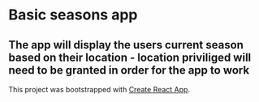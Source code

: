 # Basic seasons app

## The app will display the users current season based on their location - location priviliged will need to be granted in order for the app to work

This project was bootstrapped with [Create React App](https://github.com/facebook/create-react-app).